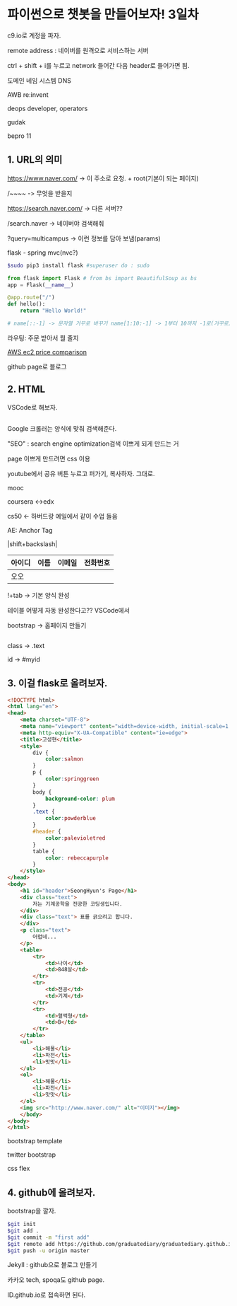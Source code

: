 # 파이썬으로 챗봇을 만들어보자! 3일차

c9.io로 계정을 파자.

remote address : 네이버를 원격으로 서비스하는 서버

ctrl + shift + i를 누르고 network 들어간 다음 header로 들어가면 됨.

도메인 네임 시스템 DNS

AWB re:invent

deops developer, operators

gudak

bepro 11

## 1. URL의 의미

https://www.naver.com/ -> 이 주소로 요청. + root(기본이 되는 페이지)

/~~~~ -> 무엇을 받을지

https://search.naver.com/ -> 다른 서버??

/search.naver -> 네이버야 검색해줘

?query=multicampus -> 이런 정보를 담아 보냄(params)



flask - spring mvc(nvc?)

```bash
$sudo pip3 install flask #superuser do : sudo
```

```python
from flask import Flask # from bs import BeautifulSoup as bs
app = Flask(__name__)

@app.route("/")
def hello():
    return "Hello World!"

# name[::-1] -> 문자열 거꾸로 바꾸기 name[1:10:-1] -> 1부터 10까지 -1로(거꾸로)

```

라우팅: 주문 받아서 뭘 줄지

[AWS ec2 price comparison](https://www.ec2instances.info/)



github page로 블로그

## 2. HTML

VSCode로 해보자.

```html

```

Google 크롤러는 양식에 맞춰 검색해준다.

"SEO" : search engine optimization검색 이쁘게 되게 만드는 거

page 이쁘게 만드려면 css 이용

youtube에서 공유 버튼 누르고 퍼가기, 복사하자. 그대로.

mooc

coursera <->edx

cs50 <- 하버드랑 예일에서 같이 수업 들음

AE: Anchor Tag



|shift+backslash|

| 아이디 | 이름 | 이메일 | 전화번호 |
| ------ | ---- | ------ | -------- |
| 오오   |      |        |          |



!+tab -> 기본 양식 완성

테이블 어떻게 자동 완성한다고?? VSCode에서 

bootstrap -> 홈페이지 만들기



```

```



class -> .text

id -> #myid

## 3. 이걸 flask로 올려보자.

~~~html
<!DOCTYPE html>
<html lang="en">
<head>
    <meta charset="UTF-8">
    <meta name="viewport" content="width=device-width, initial-scale=1.0">
    <meta http-equiv="X-UA-Compatible" content="ie=edge">
    <title>고성현</title>
    <style>
        div {
            color:salmon
        }
        p {
            color:springgreen
        }
        body {
            background-color: plum
        }
        .text {
            color:powderblue
        }
        #header {
            color:palevioletred
        }
        table {
            color: rebeccapurple
        }
    </style>
</head>
<body>
    <h1 id="header">SeongHyun's Page</h1>
    <div class="text">
        저는 기계공학을 전공한 코딩생입니다.
    </div>
    <div class="text"> 표를 긁으려고 합니다.
    </div>
    <p class="text">
        어렵네...
    </p>
    <table>
        <tr>
            <td>나이</td>
            <td>848살</td>
        </tr>
        <tr>
            <td>전공</td>
            <td>기계</td>
        </tr>
        <tr>
            <td>혈액형</td>
            <td>B</td>
        </tr>
    </table>
    <ul>
        <li>해물</li>
        <li>파전</li>
        <li>맛맛</li>
    </ul>
    <ol>
        <li>해물</li>
        <li>파전</li>
        <li>맛맛</li>
    </ol>
    <img src="http://www.naver.com/" alt="이미지"></img>
    </body>
</body>
</html>
~~~



bootstrap template

twitter bootstrap

css flex



## 4. github에 올려보자.

bootstrap을 깔자.

```bash
$git init
$git add .
$git commit -m "first add"
$git remote add https://github.com/graduatediary/graduatediary.github.io.git
$git push -u origin master
```

 Jekyll : github으로 블로그 만들기

카카오 tech, spoqa도 github page.

ID.github.io로 접속하면 된다.